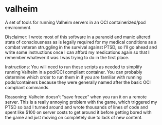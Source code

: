 # valheim
A set of tools for running Valheim servers in an OCI containerized/pod environment.

Disclaimer:
  I wrote most of this software in a paranoid and manic altered state of consciousness as is legally required for my medical conditions as a combat veteran struggling in the survival against PTSD, so I'll go ahead and write some instructions once I can afford my medications again so that I remember whatever it was I was trying to do in the first place.

Instructions:
  You will need to run these scripts as needed to simplify running Valheim in a pod/OCI compliant container. You can probably determine which order to run them in if you are familiar with running pods/containers because they were generally named after the basic OCI compliant commands.
  
Reasoning:
  Valheim doesn't "save freeze" when you run it on a remote server. This is a really annoying problem with the game, which triggered my PTSD so bad I turned around and wrote thousands of lines of code and spent like $100 on server costs to get around it before getting bored with the game and just moving on completely due to lack of new content.
